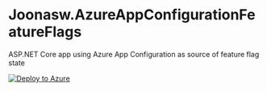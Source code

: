 # Joonasw.AzureAppConfigurationFeatureFlags
ASP.NET Core app using Azure App Configuration as source of feature flag state

[![Deploy to Azure](https://aka.ms/deploytoazurebutton)](https://portal.azure.com/#create/Microsoft.Template/uri/https%3A%2F%2Fraw.githubusercontent.com%2Fjuunas11%2FJoonasw.AzureAppConfigurationFeatureFlags%2Fmaster%2FARM%2Fazuredeploy.json)
